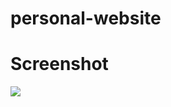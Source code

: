 # personal-website
# Screenshot
<img src="https://github.com/SerhatPolat/portfolio-project/blob/main/Screenshot1.png">
